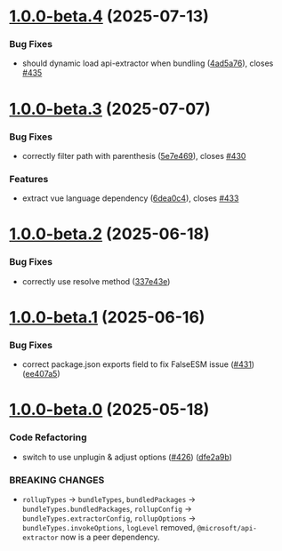 # [1.0.0-beta.4](https://github.com/qmhc/vite-plugin-dts/compare/v1.0.0-beta.3...v1.0.0-beta.4) (2025-07-13)


### Bug Fixes

* should dynamic load api-extractor when bundling ([4ad5a76](https://github.com/qmhc/vite-plugin-dts/commit/4ad5a76e9847ab1d080d78f160e1c0dffd138911)), closes [#435](https://github.com/qmhc/vite-plugin-dts/issues/435)



# [1.0.0-beta.3](https://github.com/qmhc/vite-plugin-dts/compare/v1.0.0-beta.2...v1.0.0-beta.3) (2025-07-07)


### Bug Fixes

* correctly filter path with parenthesis ([5e7e469](https://github.com/qmhc/vite-plugin-dts/commit/5e7e469d43b81e4832b5ea03b0faa8ec08b6ede1)), closes [#430](https://github.com/qmhc/vite-plugin-dts/issues/430)


### Features

* extract vue language dependency ([6dea0c4](https://github.com/qmhc/vite-plugin-dts/commit/6dea0c49279ba8eb0b46c7480e62f50958f5bf39)), closes [#433](https://github.com/qmhc/vite-plugin-dts/issues/433)



# [1.0.0-beta.2](https://github.com/qmhc/vite-plugin-dts/compare/v1.0.0-beta.1...v1.0.0-beta.2) (2025-06-18)


### Bug Fixes

* correctly use resolve method ([337e43e](https://github.com/qmhc/vite-plugin-dts/commit/337e43e286cc255b255fdec6a0f0822fe3ef6034))



# [1.0.0-beta.1](https://github.com/qmhc/vite-plugin-dts/compare/v1.0.0-beta.0...v1.0.0-beta.1) (2025-06-16)


### Bug Fixes

* correct package.json exports field to fix FalseESM issue ([#431](https://github.com/qmhc/vite-plugin-dts/issues/431)) ([ee407a5](https://github.com/qmhc/vite-plugin-dts/commit/ee407a5a1c5c8a7480bb1e70f624b8ff88dd91d1))



# [1.0.0-beta.0](https://github.com/qmhc/vite-plugin-dts/compare/v4.5.4...v1.0.0-beta.0) (2025-05-18)


### Code Refactoring

* switch to use unplugin & adjust options ([#426](https://github.com/qmhc/vite-plugin-dts/issues/426)) ([dfe2a9b](https://github.com/qmhc/vite-plugin-dts/commit/dfe2a9bcdeb2a93078da95f22cd06065bccef1a5))


### BREAKING CHANGES

* `rollupTypes` -> `bundleTypes`, `bundledPackages` -> `bundleTypes.bundledPackages`, `rollupConfig` -> `bundleTypes.extractorConfig`, `rollupOptions` -> `bundleTypes.invokeOptions`, `logLevel` removed, `@microsoft/api-extractor` now is a peer dependency.



